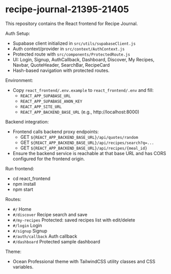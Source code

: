 # recipe-journal-21395-21405

This repository contains the React frontend for Recipe Journal.

Auth Setup:
- Supabase client initialized in `src/utils/supabaseClient.js`
- Auth context/provider in `src/context/AuthContext.js`
- Protected route with `src/components/ProtectedRoute.js`
- UI: Login, Signup, AuthCallback, Dashboard, Discover, My Recipes, Navbar, QuoteHeader, SearchBar, RecipeCard
- Hash-based navigation with protected routes.

Environment:
- Copy `react_frontend/.env.example` to `react_frontend/.env` and fill:
  - `REACT_APP_SUPABASE_URL`
  - `REACT_APP_SUPABASE_ANON_KEY`
  - `REACT_APP_SITE_URL`
  - `REACT_APP_BACKEND_BASE_URL` (e.g., http://localhost:8000)

Backend integration:
- Frontend calls backend proxy endpoints:
  - GET `${REACT_APP_BACKEND_BASE_URL}/api/quotes/random`
  - GET `${REACT_APP_BACKEND_BASE_URL}/api/recipes/search?q=...`
  - GET `${REACT_APP_BACKEND_BASE_URL}/api/recipes/{meal_id}`
- Ensure the backend service is reachable at that base URL and has CORS configured for the frontend origin.

Run frontend:
- cd react_frontend
- npm install
- npm start

Routes:
- `#/` Home
- `#/discover` Recipe search and save
- `#/my-recipes` Protected: saved recipes list with edit/delete
- `#/login` Login
- `#/signup` Signup
- `#/auth/callback` Auth callback
- `#/dashboard` Protected sample dashboard

Theme:
- Ocean Professional theme with TailwindCSS utility classes and CSS variables.